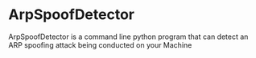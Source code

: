 # ArpSpoofDetector
ArpSpoofDetector is a command line python program that can detect an ARP spoofing attack being conducted on your Machine
